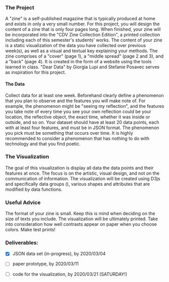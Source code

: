 ### The Project
A "zine" is a self-published magazine that is typically produced at home and exists in only a very small number. For this project, you will design the content of a zine that is only four pages long. When finished, your zine will be incorporated into the "CDV Zine Collection Edition", a printed collection including each of this semester's students' works.
The content of your zine is a static visualization of the data you have collected over previous week(s), as well as a visual and textual key explaining your methods. The zine comprises of a "cover" (page 1), a "middle spread" (page 2 and 3), and a "back" (page 4). It is created in the form of a website using the tools learned in class.
"Dear Data" by Giorgia Lupi and Stefanie Posavec serves as inspiration for this project.

#### The Data
Collect data for at least one week. Beforehand clearly define a phenomenon that you plan to observe and the features you will make note of. For example, the phenomenon might be "seeing my reflection", and the features you take note of every time you see your own reflection could be your location, the reflective object, the exact time, whether it was inside or outside, and so on.
Your dataset should have at least 20 data points, each with at least four features, and must be in JSON format. The phenomenon you pick must be something that occurs over time.
It is highly recommended to consider a phenomenon that has nothing to do with technology and that you find poetic.

### The Visualization
The goal of this visualization is display all data the data points and their features at once. The focus is on the artistic, visual design, and not on the communication of information. The visualization will be created using D3js and specifically data groups (<g>), various shapes and attributes that are modified by data functions.   

### Useful Advice
The format of your zine is small. Keep this is mind when deciding on the size of texts you include. The visualization will be ultimately printed. Take into consideration how well contrasts appear on paper when you choose colors. Make test prints!

### Deliverables:
- [X] JSON data set (in-progress), by 2020/03/04
- [ ] paper prototype, by 2020/03/11
- [ ] code for the visualization, by 2020/03/21 (SATURDAY!)


<!-- Needs to clarify bette how abstract the viz should be, it needs to not be readable in itself. the key then explains how the viz came into being -->
